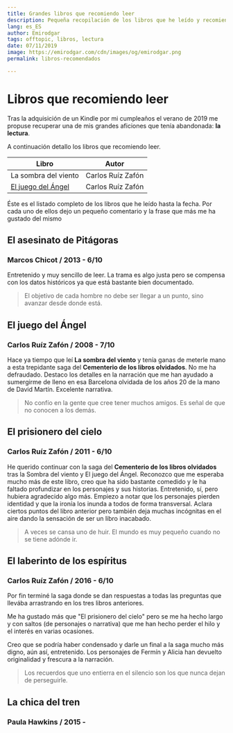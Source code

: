 ```yaml
---
title: Grandes libros que recomiendo leer
description: Pequeña recopilación de los libros que he leído y recomiendo
lang: es_ES
author: Emirodgar
tags: offtopic, libros, lectura
date: 07/11/2019
image: https://emirodgar.com/cdn/images/og/emirodgar.png
permalink: libros-recomendados

---
```


# Libros que recomiendo leer

Tras la adquisición de un Kindle por mi cumpleaños el verano de 2019 me propuse recuperar una de mis grandes aficiones que tenía abandonada: **la lectura**.

A continuación detallo los libros que recomiendo leer.

| Libro | Autor |
|--|--|
| La sombra del viento | Carlos Ruíz Zafón
| [El juego del Ángel](#juego-angel) | Carlos Ruíz Zafón |

Éste es el listado completo de los libros que he leído hasta la fecha. Por cada uno de ellos dejo un pequeño comentario y la frase que más me ha gustado del mismo

## El asesinato de Pitágoras
### Marcos Chicot / 2013 - 6/10

Entretenido y muy sencillo de leer. La trama es algo justa pero se compensa con los datos históricos ya que está bastante bien documentado.

> El objetivo de cada hombre no debe ser llegar a un punto, sino avanzar desde donde está.

## <a name="juego-angel"></a> El juego del Ángel
### Carlos Ruíz Zafón / 2008 - 7/10

Hace ya tiempo que leí **La sombra del viento** y tenía ganas de meterle mano a esta trepidante saga del **Cementerio de los libros olvidados**. No me ha defraudado. Destaco los detalles en la narración que me han ayudado a sumergirme de lleno en esa Barcelona olvidada de los años 20 de la mano de David Martín. Excelente narrativa.

> No confío en la gente que cree tener muchos amigos. Es señal de que no conocen a los demás.

## El prisionero del cielo
### Carlos Ruíz Zafón / 2011 - 6/10

He querido continuar con la saga del **Cementerio de los libros olvidados** tras la Sombra del viento y El juego del Ángel. Reconozco que me esperaba mucho más de este libro, creo que ha sido bastante comedido y le ha faltado profundizar en los personajes y sus historias. Entretenido, sí, pero hubiera agradecido algo más. Empiezo a notar que los personajes pierden identidad y que la ironía los inunda a todos de forma transversal. Aclara ciertos puntos del libro anterior pero también deja muchas incógnitas en el aire dando la sensación de ser un libro inacabado.

> A veces se cansa uno de huir. El mundo es muy pequeño cuando no se tiene adónde ir.

## El laberinto de los espíritus
### Carlos Ruíz Zafón / 2016 - 6/10

Por fin terminé la saga donde se dan respuestas a todas las preguntas que llevába arrastrando en los tres libros anteriores.

Me ha gustado más que "El prisionero del cielo" pero se me ha hecho largo y con saltos (de personajes o narrativa) que me han hecho perder el hilo y el interés en varias ocasiones.

Creo que se podría haber condensado y darle un final a la saga mucho más digno, aún así, entretenido. Los personajes de Fermín y Alicia han devuelto originalidad y frescura a la narración. 

> Los recuerdos que uno entierra en el silencio son los que nunca dejan de perseguirle.


## La chica del tren
### Paula Hawkins / 2015 - 
<!--stackedit_data:
eyJoaXN0b3J5IjpbMjMwMDUwMDY5LC0yOTE3OTkyMDIsLTk1Mj
kwMjkyOSwtOTUyOTAyOTI5LDE4MDk2NjIxOTIsLTE1NTk4OTc1
NDBdfQ==
-->